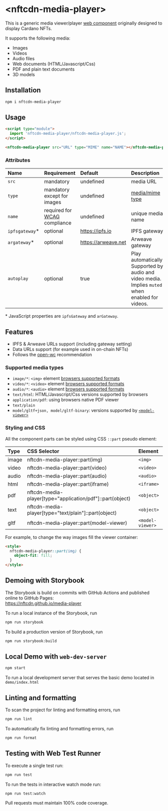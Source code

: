 # \<nftcdn-media-player>

This is a generic media viewer/player [web component](https://www.webcomponents.org/introduction) originally designed to display Cardano NFTs.

It supports the following media:

- Images
- Videos
- Audio files
- Web documents (HTML/Javascript/Css)
- PDF and plain text documents
- 3D models

## Installation

```bash
npm i nftcdn-media-player
```

## Usage

```html
<script type="module">
  import 'nftcdn-media-player/nftcdn-media-player.js';
</script>

<nftcdn-media-player src="URL" type="MIME" name="NAME"></nftcdn-media-player>
```

### Attributes

| Name            | Requirement                                                                       | Default             | Description                                                                                      |
| :-------------- | :-------------------------------------------------------------------------------- | :------------------ | :----------------------------------------------------------------------------------------------- |
| `src`           | mandatory                                                                         | undefined           | media URL                                                                                        |
| `type`          | mandatory except for images                                                       | undefined           | [media/mime type](https://www.iana.org/assignments/media-types/media-types.xhtml)                |
| `name`          | required for [WCAG](https://www.w3.org/WAI/standards-guidelines/wcag/) compliance | undefined           | unique media name                                                                                |
| `ipfsgateway`\* | optional                                                                          | https://ipfs.io     | IPFS gateway                                                                                     |
| `argateway`\*   | optional                                                                          | https://arweave.net | Arweave gateway                                                                                  |
| `autoplay`      | optional                                                                          | true                | Play automatically. Supported by audio and video media. Implies `muted` when enabled for videos. |

\* JavaScript properties are `ipfsGateway` and `arGateway`.

## Features

- IPFS & Arweave URLs support (including gateway setting)
- Data URLs support (for example used in on-chain NFTs)
- Follows the [open-wc](https://github.com/open-wc/open-wc) recommendation

### Supported media types

- `image/*`: `<img>` element [browsers supported formats](https://caniuse.com/?search=image%20format)
- `video/*`: `<video>` element [browsers supported formats](https://caniuse.com/?search=video%20format)
- `audio/*`: `<audio>` element [browsers supported formats](https://caniuse.com/?search=audio%20format)
- `text/html`: HTML/Javascript/Css versions supported by browsers
- `application/pdf`: using browsers native PDF viewer
- `text/plain`
- `model/gltf+json, model/gltf-binary`: versions supported by [`<model-viewer>`](https://modelviewer.dev/)

### Styling and CSS

All the component parts can be styled using CSS `::part` pseudo element:

| Type  | CSS Selector                                              | Element          |
| :---- | :-------------------------------------------------------- | :--------------- |
| image | nftcdn-media-player::part(img)                            | `<img>`          |
| video | nftcdn-media-player::part(video)                          | `<video>`        |
| audio | nftcdn-media-player::part(audio)                          | `<audio>`        |
| html  | nftcdn-media-player::part(iframe)                         | `<iframe>`       |
| pdf   | nftcdn-media-player[type="application/pdf"]::part(object) | `<object>`       |
| text  | nftcdn-media-player[type="text/plain"]::part(object)      | `<object>`       |
| gltf  | nftcdn-media-player::part(model-viewer)                   | `<model-viewer>` |

For example, to change the way images fill the viewer container:

```html
<style>
  nftcdn-media-player::part(img) {
    object-fit: fill;
  }
</style>
```

## Demoing with Storybook

The Storybook is build on commits with GitHub Actions and published online to GitHub Pages:  
https://nftcdn.github.io/media-player

To run a local instance of the Storybook, run

```bash
npm run storybook
```

To build a production version of Storybook, run

```bash
npm run storybook:build
```

## Local Demo with `web-dev-server`

```bash
npm start
```

To run a local development server that serves the basic demo located in `demo/index.html`

## Linting and formatting

To scan the project for linting and formatting errors, run

```bash
npm run lint
```

To automatically fix linting and formatting errors, run

```bash
npm run format
```

## Testing with Web Test Runner

To execute a single test run:

```bash
npm run test
```

To run the tests in interactive watch mode run:

```bash
npm run test:watch
```

Pull requests must maintain 100% code coverage.
